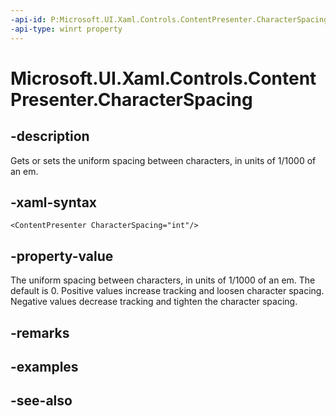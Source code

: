 ```yaml
---
-api-id: P:Microsoft.UI.Xaml.Controls.ContentPresenter.CharacterSpacing
-api-type: winrt property
---
```


<!-- Property syntax
public int CharacterSpacing { get;  set; }
-->

# Microsoft.UI.Xaml.Controls.ContentPresenter.CharacterSpacing

## -description
Gets or sets the uniform spacing between characters, in units of 1/1000 of an em.

## -xaml-syntax
```xaml
<ContentPresenter CharacterSpacing="int"/>
```


## -property-value
The uniform spacing between characters, in units of 1/1000 of an em. The default is 0. Positive values increase tracking and loosen character spacing. Negative values decrease tracking and tighten the character spacing.

## -remarks

## -examples

## -see-also
